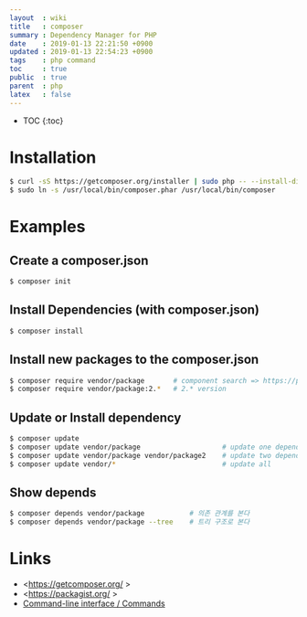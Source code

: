 ```yaml
---
layout  : wiki
title   : composer
summary : Dependency Manager for PHP
date    : 2019-01-13 22:21:50 +0900
updated : 2019-01-13 22:54:23 +0900
tags    : php command
toc     : true
public  : true
parent  : php
latex   : false
---
```

* TOC
{:toc}

# Installation
```sh
$ curl -sS https://getcomposer.org/installer | sudo php -- --install-dir=/usr/local/bin/
$ sudo ln -s /usr/local/bin/composer.phar /usr/local/bin/composer
```

# Examples
## Create a composer.json
```sh
$ composer init
```

## Install Dependencies (with composer.json)
```sh
$ composer install
```

## Install new packages to the composer.json
```sh
$ composer require vendor/package       # component search => https://packagist.org/
$ composer require vendor/package:2.*   # 2.* version
```

## Update or Install dependency
```sh
$ composer update
$ composer update vendor/package                    # update one dependency
$ composer update vendor/package vendor/package2    # update two dependencies
$ composer update vendor/*                          # update all
```

## Show depends
```sh
$ composer depends vendor/package           # 의존 관계를 본다
$ composer depends vendor/package --tree    # 트리 구조로 본다
```

# Links
* <https://getcomposer.org/ >
* <https://packagist.org/ >
* [Command-line interface / Commands](https://getcomposer.org/doc/03-cli.md )
